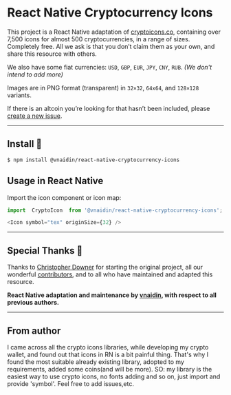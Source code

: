 
# React Native Cryptocurrency Icons

This project is a React Native adaptation of [cryptoicons.co](http://cryptoicons.co), containing over 7,500 icons for almost 500 cryptocurrencies, in a range of sizes. Completely free. All we ask is that you don’t claim them as your own, and share this resource with others.

We also have some fiat currencies: `USD`, `GBP`, `EUR`, `JPY`, `CNY`, `RUB`. *(We don't intend to add more)*

Images are in PNG format (transparent) in `32×32`, `64x64`, and `128×128` variants.


If there is an altcoin you’re looking for that hasn’t been included, please [create a new issue](https://github.com/vnaidin/react-native-cryptocurrency-icons/issues/new?assignees=vnaidin&labels=coin+request&template=add-currency.md&title=Add+Currency+%28Symbol%29).

---

## Install 🚀

```
$ npm install @vnaidin/react-native-cryptocurrency-icons
```

## Usage in React Native

Import the icon component or icon map:

```js
import  CryptoIcon  from '@vnaidin/react-native-cryptocurrency-icons';

<Icon symbol="tex" originSize={32} />

```

---

## Special Thanks 👏

Thanks to [Christopher Downer](https://github.com/cjdowner) for starting the original project, all our wonderful [contributors](https://github.com/spothq/cryptocurrency-icons/graphs/contributors), and to all who have maintained and adapted this resource.

**React Native adaptation and maintenance by [vnaidin](https://github.com/vnaidin), with respect to all previous authors.**

---

## From author

I came across all the crypto icons libraries, while developing my crypto wallet, and found out that icons in RN is a bit painful thing.
That's why I found the most suitable already existing library, adopted to my requirements, added some coins(and will be more).
SO: my library is the easiest way to use crypto icons, no fonts adding and so on, just import and provide 'symbol'.
Feel free to add issues,etc. 